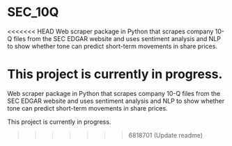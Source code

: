 # SEC_10Q
<<<<<<< HEAD
Web scraper package in Python that scrapes company 10-Q files from the SEC EDGAR website and uses sentiment analysis and NLP to show whether tone can predict short-term movements in share prices.

This project is currently in progress. 
=======

Web scraper package in Python that scrapes company 10-Q files from the SEC EDGAR website and uses sentiment analysis and NLP to show whether tone can predict short-term movements in share prices.

This project is currently in progress. 

>>>>>>> 6818701 (Update readme)
